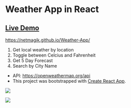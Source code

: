 # Weather App in React

## [Live Demo](https://netmagik.github.io/Weather-App/)
https://netmagik.github.io/Weather-App/

1. Get local weather by location
2. Toggle between Celcius and Fahrenheit
3. Get 5 Day Forecast
4. Search by City Name

- API: https://openweathermap.org/api
- This project was bootstrapped with [Create React App](https://github.com/facebook/create-react-app).

<a href="https://netmagik.github.io/Weather-App/"><img src="https://user-images.githubusercontent.com/3833560/136089878-eeacb744-9b23-469d-954b-195725aec154.png"></a>

<a href="https://netmagik.github.io/Weather-App/"><img src="https://user-images.githubusercontent.com/3833560/136090041-a30c117a-fd8a-4915-83c0-35d32788952b.png"></a>